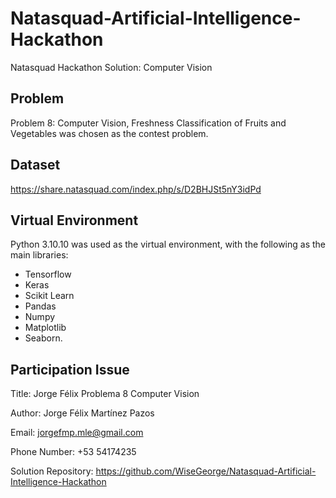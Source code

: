 # Natasquad-Artificial-Intelligence-Hackathon
Natasquad Hackathon Solution: Computer Vision

## Problem
Problem 8: Computer Vision, Freshness Classification of Fruits and Vegetables was chosen as the contest problem.

## Dataset
https://share.natasquad.com/index.php/s/D2BHJSt5nY3idPd

## Virtual Environment
Python 3.10.10 was used as the virtual environment, with the following as the main libraries: 
- Tensorflow
- Keras
- Scikit Learn
- Pandas
- Numpy
- Matplotlib
- Seaborn.

## Participation Issue
Title: Jorge Félix Problema 8 Computer Vision

Author: Jorge Félix Martínez Pazos

Email: jorgefmp.mle@gmail.com

Phone Number: +53 54174235

Solution Repository: https://github.com/WiseGeorge/Natasquad-Artificial-Intelligence-Hackathon


